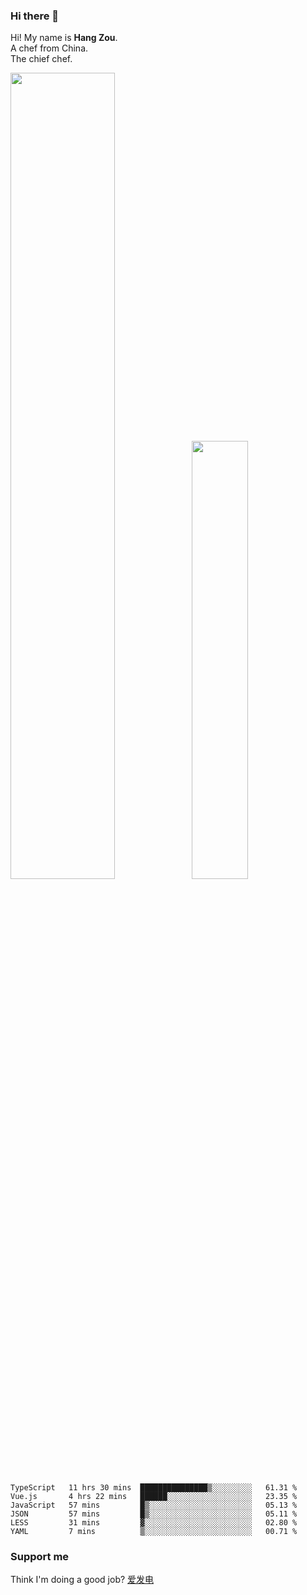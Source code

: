 ### Hi there 👋

Hi! My name is **Hang Zou**.  
A chef from China.  
The chief chef.

<img align="" width="57.5%" src="https://github-readme-stats.vercel.app/api?username=zouhangwithsweet&hide_title=true&hide_border=true&show_icons=true&include_all_commits=true&line_height=21" /><img align="" width="42.4%" src="https://github-readme-stats.vercel.app/api/top-langs/?username=zouhangwithsweet&hide_title=true&hide_border=true&layout=compact" />

<!--START_SECTION:waka-->

```text
TypeScript   11 hrs 30 mins  ███████████████▒░░░░░░░░░   61.31 %
Vue.js       4 hrs 22 mins   ██████░░░░░░░░░░░░░░░░░░░   23.35 %
JavaScript   57 mins         █▒░░░░░░░░░░░░░░░░░░░░░░░   05.13 %
JSON         57 mins         █▒░░░░░░░░░░░░░░░░░░░░░░░   05.11 %
LESS         31 mins         ▓░░░░░░░░░░░░░░░░░░░░░░░░   02.80 %
YAML         7 mins          ▒░░░░░░░░░░░░░░░░░░░░░░░░   00.71 %
```

<!--END_SECTION:waka-->

### Support me

Think I'm doing a good job? [爱发电](https://afdian.net/@zouhangsweet)
